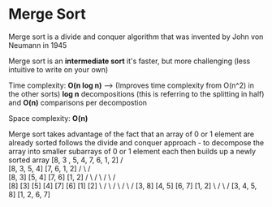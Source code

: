 # Merge Sort

Merge sort is a divide and conquer algorithm that was invented by John von Neumann in 1945

Merge sort is an __intermediate sort__
 it's faster, but more challenging (less intuitive to write on your own)

Time complexity: __O(n log n)__ --> (Improves time complexity from O(n^2) in the other sorts)
__log n__ decompositions (this is referring to the splitting in half) and __O(n)__ comparisons per decompostion

Space complexity: __O(n)__


Merge sort takes advantage of the fact that an array of 0 or 1 element are already sorted
follows the divide and conquer approach - to decompose the array into smaller subarrays of 0 or 1 element each
then builds up a newly sorted array
      [8, 3 , 5, 4, 7, 6, 1, 2]
          /             \
  [8, 3, 5, 4]      [7, 6, 1, 2]
    /       \           /       \
  [8, 3]    [5, 4]    [7, 6]    [1, 2]
   /  \      /  \      /  \      /  \
  [8] [3]   [5] [4]   [7] [6]   [1] [2]
    \ /       \ /       \ /       \ /
  [3, 8]    [4, 5]     [6, 7]   [1, 2]
      \     /              \    /
    [3, 4, 5, 8]         [1, 2, 6, 7]